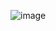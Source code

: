 ![image](https://github.com/dhruvabhat24/Leetcode-2024/assets/122305929/209b1eab-2893-4106-914c-fbbadaf9cd87)
